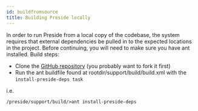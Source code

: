 ```yaml
---
id: buildfromsource
title: Building Preside locally
---
```


In order to run Preside from a local copy of the codebase, the system requires that external dependencies be pulled in to the expected locations in the project. Before continuing, you will need to make sure you have ant installed. Build steps:

* Clone the [GitHub repository](https://github.com/pixl8/Preside-CMS) (you probably want to fork it first)
* Run the ant buildfile found at rootdir/support/build/build.xml with the `install-preside-deps task`

i.e.

```
/preside/support/build/>ant install-preside-deps
```

